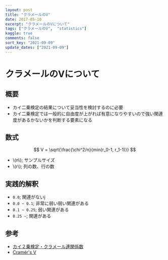 ```yaml
---
layout: post
title: "クラメールのV"
date: 2017-05-10
excerpt: "クラメールのVについて"
tags: ["クラメールのV",  "statistics"]
kaggle: true
comments: false
sort_key: "2021-09-09"
update_dates: ["2021-09-09"]
---
```


# クラメールのVについて

## 概要
 - カイ二乗検定の結果について妥当性を検討するのに必要
 - カイ二乗検定では一般的に自由度が上がれば有意になりやすいので強い関連度があるかないかを判断する要素になる


## 数式

$$
V = \sqrt{\frac{\chi^2/n}{min(r_0-1, r_1-1)}}
$$

 - \\(n\\); サンプルサイズ
 - \\(r\\); 列の数、行の数

## 実践的解釈
 - `0.0`; 関連がないj
 - `0.0 ~ 0.1`; 非常に弱い弱い関連がある
 - `0.1 ~ 0.25`; 弱い関連がある
 - `0.25 ~`; 関連がある

## 参考
 - [カイ２乗検定・クラメール連関係数](https://istat.co.jp/sk_commentary/kai2_test_02)
 - [Cramér's V](https://en.wikipedia.org/wiki/Cram%C3%A9r%27s_V)
